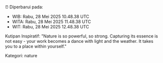 ⏰ Diperbarui pada:
- WIB: Rabu, 28 Mei 2025 10.48.38 UTC
- WITA: Rabu, 28 Mei 2025 11.48.38 UTC
- WIT: Rabu, 28 Mei 2025 12.48.38 UTC

Kutipan Inspiratif:
"Nature is so powerful, so strong. Capturing its essence is not easy - your work becomes a dance with light and the weather. It takes you to a place within yourself."


Kategori: nature

